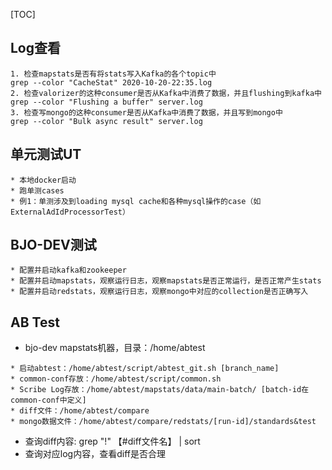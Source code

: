 [TOC]

## Log查看

```
1. 检查mapstats是否有将stats写入Kafka的各个topic中
grep --color "CacheStat" 2020-10-20-22:35.log
2. 检查valorizer的这种consumer是否从Kafka中消费了数据，并且flushing到kafka中
grep --color "Flushing a buffer" server.log
3. 检查写mongo的这种consumer是否从Kafka中消费了数据，并且写到mongo中
grep --color "Bulk async result" server.log

```

## 单元测试UT

```
* 本地docker启动
* 跑单测cases
* 例1：单测涉及到loading mysql cache和各种mysql操作的case（如ExternalAdIdProcessorTest）
```

## BJO-DEV测试

```
* 配置并启动kafka和zookeeper
* 配置并启动mapstats，观察运行日志，观察mapstats是否正常运行，是否正常产生stats
* 配置并启动redstats，观察运行日志，观察mongo中对应的collection是否正确写入
```

## AB Test

- bjo-dev mapstats机器，目录：/home/abtest

```
* 启动abtest：/home/abtest/script/abtest_git.sh [branch_name]
* common-conf存放：/home/abtest/script/common.sh
* Scribe Log存放：/home/abtest/mapstats/data/main-batch/ [batch-id在common-conf中定义]
* diff文件：/home/abtest/compare
* mongo数据文件：/home/abtest/compare/redstats/[run-id]/standards&test
```
* 查询diff内容:
grep "!" 【#diff文件名】 | sort
* 查询对应log内容，查看diff是否合理

